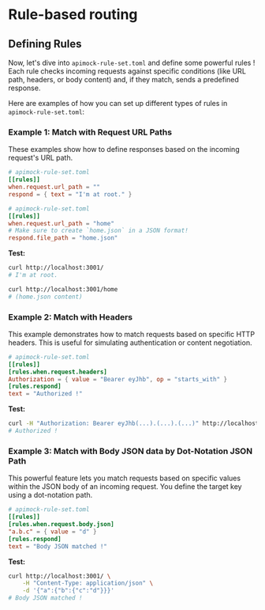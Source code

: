 # Rule-based routing

## Defining Rules

Now, let's dive into `apimock-rule-set.toml` and define some powerful rules ! Each rule checks incoming requests against specific conditions (like URL path, headers, or body content) and, if they match, sends a predefined response.

Here are examples of how you can set up different types of rules in `apimock-rule-set.toml`:

### Example 1: Match with Request URL Paths

These examples show how to define responses based on the incoming request's URL path.

```toml
# apimock-rule-set.toml
[[rules]]
when.request.url_path = ""
respond = { text = "I'm at root." }
```

```toml
# apimock-rule-set.toml
[[rules]]
when.request.url_path = "home"
# Make sure to create `home.json` in a JSON format!
respond.file_path = "home.json"
```

**Test:**

```sh
curl http://localhost:3001/
# I'm at root.

curl http://localhost:3001/home
# (home.json content)
```


<!-- 
### Example x: Match with HTTP Method

```toml
# (in the future)
# apimock-rule-set.toml
# [[rules]]
# when.request.method = "GET"
# respond = { status = 403 }
```
-->

### Example 2: Match with Headers

This example demonstrates how to match requests based on specific HTTP headers. This is useful for simulating authentication or content negotiation.

```toml
# apimock-rule-set.toml
[[rules]]
[rules.when.request.headers]
Authorization = { value = "Bearer eyJhb", op = "starts_with" }
[rules.respond]
text = "Authorized !"
```

**Test:**

```sh
curl -H "Authorization: Bearer eyJhb(...).(...).(...)" http://localhost:3001/
# Authorized !
```

### Example 3: Match with Body JSON data by Dot-Notation JSON Path

This powerful feature lets you match requests based on specific values within the JSON body of an incoming request. You define the target key using a dot-notation path.

```toml
# apimock-rule-set.toml
[[rules]]
[rules.when.request.body.json]
"a.b.c" = { value = "d" }
[rules.respond]
text = "Body JSON matched !"
```

**Test:**

```sh
curl http://localhost:3001/ \
    -H "Content-Type: application/json" \
    -d '{"a":{"b":{"c":"d"}}}'
# Body JSON matched !
```
